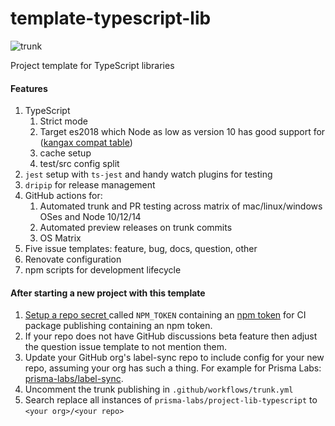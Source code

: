 # template-typescript-lib

![trunk](https://github.com/prisma-labs/project-lib-typescript/workflows/trunk/badge.svg)

Project template for TypeScript libraries

#### Features

1. TypeScript
   1. Strict mode
   1. Target es2018 which Node as low as version 10 has good support for ([kangax compat table](https://node.green/#ES2018))
   1. cache setup
   1. test/src config split
1. `jest` setup with `ts-jest` and handy watch plugins for testing
1. `dripip` for release management
1. GitHub actions for:
   1. Automated trunk and PR testing across matrix of mac/linux/windows OSes and Node 10/12/14
   1. Automated preview releases on trunk commits
   1. OS Matrix
1. Five issue templates: feature, bug, docs, question, other
1. Renovate configuration
1. npm scripts for development lifecycle

#### After starting a new project with this template

1. [Setup a repo secret ](https://help.github.com/en/actions/configuring-and-managing-workflows/creating-and-storing-encrypted-secrets) called `NPM_TOKEN` containing an [npm token](https://docs.npmjs.com/creating-and-viewing-authentication-tokens) for CI package publishing containing an npm token.
1. If your repo does not have GitHub discussions beta feature then adjust the question issue template to not mention them.
1. Update your GitHub org's label-sync repo to include config for your new repo, assuming your org has such a thing. For example for Prisma Labs: [prisma-labs/label-sync](https://github.com/prisma-labs/prisma-labs-labelsync/blob/master/labelsync.ts).
1. Uncomment the trunk publishing in `.github/workflows/trunk.yml`
1. Search replace all instances of `prisma-labs/project-lib-typescript` to `<your org>/<your repo>`
